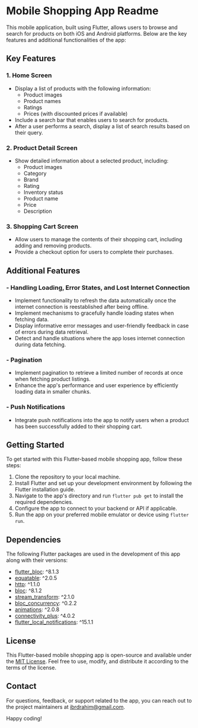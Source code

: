 # Mobile Shopping App Readme

This mobile application, built using Flutter, allows users to browse and search for products on both iOS and Android platforms. Below are the key features and additional functionalities of the app:

## Key Features

### 1. Home Screen
- Display a list of products with the following information:
  - Product images
  - Product names
  - Ratings
  - Prices (with discounted prices if available)
- Include a search bar that enables users to search for products.
- After a user performs a search, display a list of search results based on their query.

### 2. Product Detail Screen
- Show detailed information about a selected product, including:
  - Product images
  - Category
  - Brand
  - Rating
  - Inventory status
  - Product name
  - Price
  - Description

### 3. Shopping Cart Screen
- Allow users to manage the contents of their shopping cart, including adding and removing products.
- Provide a checkout option for users to complete their purchases.

## Additional Features

### - Handling Loading, Error States, and Lost Internet Connection
- Implement functionality to refresh the data automatically once the internet connection is reestablished after being offline.
- Implement mechanisms to gracefully handle loading states when fetching data.
- Display informative error messages and user-friendly feedback in case of errors during data retrieval.
- Detect and handle situations where the app loses internet connection during data fetching.

### - Pagination
- Implement pagination to retrieve a limited number of records at once when fetching product listings.
- Enhance the app's performance and user experience by efficiently loading data in smaller chunks.

### - Push Notifications
- Integrate push notifications into the app to notify users when a product has been successfully added to their shopping cart.

## Getting Started

To get started with this Flutter-based mobile shopping app, follow these steps:

1. Clone the repository to your local machine.
2. Install Flutter and set up your development environment by following the Flutter installation guide.
3. Navigate to the app's directory and run `flutter pub get` to install the required dependencies.
4. Configure the app to connect to your backend or API if applicable.
5. Run the app on your preferred mobile emulator or device using `flutter run`.

## Dependencies

The following Flutter packages are used in the development of this app along with their versions:

- [flutter_bloc](https://pub.dev/packages/flutter_bloc): ^8.1.3
- [equatable](https://pub.dev/packages/equatable): ^2.0.5
- [http](https://pub.dev/packages/http): ^1.1.0
- [bloc](https://pub.dev/packages/bloc): ^8.1.2
- [stream_transform](https://pub.dev/packages/stream_transform): ^2.1.0
- [bloc_concurrency](https://pub.dev/packages/bloc_concurrency): ^0.2.2
- [animations](https://pub.dev/packages/animations): ^2.0.8
- [connectivity_plus](https://pub.dev/packages/connectivity_plus): ^4.0.2
- [flutter_local_notifications](https://pub.dev/packages/flutter_local_notifications): ^15.1.1

## License

This Flutter-based mobile shopping app is open-source and available under the [MIT License](LICENSE). Feel free to use, modify, and distribute it according to the terms of the license.

## Contact

For questions, feedback, or support related to the app, you can reach out to the project maintainers at [ibrdrahim@gmail.com](mailto:ibrdrahim@gmail.com).

Happy coding!